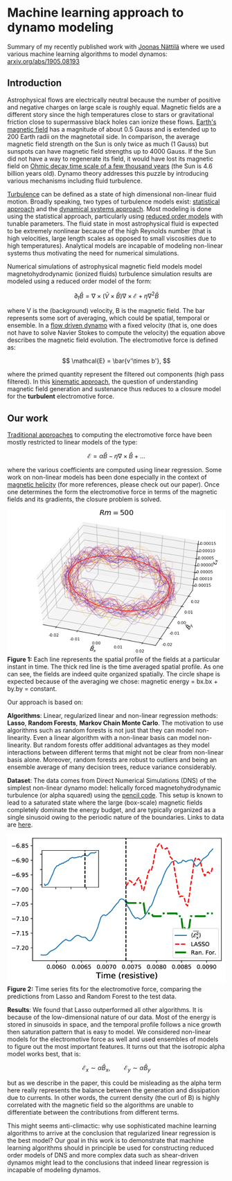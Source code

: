 # Machine learning approach to dynamo modeling

Summary of my recently published work with [Joonas Nättilä](http://natj.github.io/) where we used various machine learning algorithms to model dynamos: [arxiv.org/abs/1905.08193](https://arxiv.org/abs/1905.08193.)

## Introduction
Astrophysical flows are electrically neutral because the number of positive and negative charges on large scale is roughly equal. Magnetic fields are a different story since the high temperatures close to stars or gravitational friction close to supermassive black holes can ionize these flows. [Earth's magnetic field](https://en.wikipedia.org/wiki/Earth%27s_magnetic_field) has a magnitude of about 0.5 Gauss and is extended up to 200 Earth radii on the magnetotail side. In comparison, the average magnetic field strength on the Sun is only twice as much (1 Gauss) but sunspots can have magnetic field strengths up to 4000 Gauss. If the Sun did not have a way to regenerate its field, it would have lost its magnetic field on [Ohmic decay time scale of a few thousand years](https://en.wikipedia.org/wiki/Dynamo_theory) (the Sun is 4.6 billion years old). Dynamo theory addresses this puzzle by introducing various mechanisms including fluid turbulence.

[Turbulence](https://en.wikipedia.org/wiki/Turbulence) can be defined as a state of high dimensional non-linear fluid motion. Broadly speaking, two types of turbulence models exist: [statistical approach](http://www.scholarpedia.org/article/Turbulence) and the [dynamical systems approach](http://chaosbook.org/chapters/PDEs.pdf). Most modeling is done using the statistical approach, particularly using [reduced order models](https://en.wikipedia.org/wiki/Turbulence_modeling) with tunable parameters. The fluid state in most astrophysical fluid is expected to be extremely nonlinear because of the high Reynolds number (that is high velocities, large length scales as opposed to small viscosities due to high temperatures). Analytical models are incapable of modeling non-linear systems thus motivating the need for numerical simulations. 

Numerical simulations of astrophysical magnetic field models model magnetohydrodynamic (ionized fluids) turbulence simulation results are modeled using a reduced order model of the form:

$$
\partial_t \bar{B} = \nabla\times(\bar{V}\times \bar{B}) \nabla\times \mathcal{E} + \eta \nabla^2 \bar{B}
$$

where V is the (background) velocity, B is the magnetic field. The bar represents some sort of averaging, which could be spatial, temporal or ensemble. In a [flow driven dynamo](https://iopscience.iop.org/article/10.1088/1367-2630/9/8/309) with a fixed velocity (that is, one does not have to solve Navier Stokes to compute the velocity) the equation above describes the magnetic field evolution. The electromotive force is defined as:

$$
\mathcal{E} = \bar{v'\times b'}, 
$$

where the primed quantity represent the filtered out components (high pass filtered). In this [kinematic approach](https://en.wikipedia.org/wiki/Dynamo_theory#Kinematic_dynamo_theory), the question of understanding magnetic field generation and sustenance thus reduces to a closure model for the **turbulent** electromotive force.

## Our work

[Traditional approaches](https://www.cambridge.org/core/journals/journal-of-plasma-physics/article/advances-in-meanfield-dynamo-theory-and-applications-to-astrophysical-turbulence/489FB860C46633C54D9F9B81E0BD7ABA) to computing the electromotive force have been mostly restricted to linear models of the type:

$$
\mathcal{E} = \alpha \bar{B} - \eta \nabla\times \bar{B} + ...
$$

where the various coefficients are computed using linear regression. Some work on non-linear models has been done especially in the context of [magnetic helicity](https://arxiv.org/abs/1402.0933) (for more references, please check out our paper). Once one determines the form the electromotive force in terms of the magnetic fields and its gradients, the closure problem is solved. 

![Figure 1](../assets/images/r500.png)
**Figure 1:** Each line represents the spatial profile of the fields at a particular instant in time. The thick red line is the time averaged spatial profile. As one can see, the fields are indeed quite organized spatially. The circle shape is expected because of the averaging we chose: magnetic energy = bx.bx + by.by = constant.

Our approach is based on:

**Algorithms**:  Linear, regularized linear and non-linear regression methods: **Lasso**, **Random Forests**, **Markov Chain Monte Carlo**. The motivation to use algorithms such as random forests is not just that they can model non-linearity. Even a linear algorithm with a non-linear basis can model non-linearity. But random forests offer additional advantages as they model interactions between different terms that might not be clear from non-linear basis alone. Moreover, random forests are robust to outliers and being an ensemble average of many decision trees, reduce variance considerably.

**Dataset**: The data comes from Direct Numerical Simulations (DNS) of the simplest non-linear dynamo model: helically forced magnetohydrodynamic turbulence (or alpha squared) using the [pencil code](https://github.com/pencil-code/pencil-code). This setup is known to lead to a saturated state where the large (box-scale) magnetic fields completely dominate the energy budget, and are typically organized as a single sinusoid owing to the periodic nature of the boundaries. Links to data are [here](https://github.com/fnauman/ML_alpha2).


![Figure 2](../assets/images/df15_TIME_kin_comparison_inset.png)
**Figure 2:** Time series fits for the electromotive force, comparing the predictions from Lasso and Random Forest to the test data.

**Results**: We found that Lasso outperformed all other algorithms. It is because of the low-dimensional nature of our data. Most of the energy is stored in sinusoids in space, and the temporal profile follows a nice growth then saturation pattern that is easy to model. We considered non-linear models for the electromotive force as well and used ensembles of models to figure out the most important features. It turns out that the isotropic alpha model works best, that is:

$$
\mathcal{E}_x \sim \alpha \bar{B}_x, \qquad \mathcal{E}_y \sim \alpha \bar{B}_y
$$ 

but as we describe in the paper, this could be misleading as the alpha term here really represents the balance between the generation and dissipation due to currents. In other words, the current density (the curl of B) is highly correlated with the magnetic field so the algorithms are unable to differentiate between the contributions from different terms.

This might seems anti-climactic: why use sophisticated machine learning algorithms to arrive at the conclusion that regularized linear regression is the best model? Our goal in this work is to demonstrate that machine learning algorithms should in principle be used for constructing reduced order models of DNS and more complex data such as shear-driven dynamos might lead to the conclusions that indeed linear regression is incapable of modeling dynamos.

